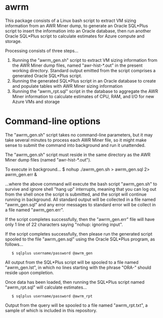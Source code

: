 # awrm
This package consists of a Linux bash script to extract VM sizing information from an AWR Miner dump, to generate an Oracle SQL\*Plus script to insert the information into an Oracle database, then run another Oracle SQL\*Plus script to calculate estimates for Azure compute and storage.

Processing consists of three steps...

1. Running the "awrm_gen.sh" script to extract VM sizing information from the AWR Miner dump files, named "awr-hist-\*.out" in the present working directory.  Standard output emitted from the script comprises a generated Oracle SQL*Plus script.
2. Running the generated SQL\*Plus script in an Oracle database to create and populate tables with AWR Miner sizing information
3. Running the "awrm_rpt.sql" script in the database to aggregate the AWR Miner information to calculate estimates of CPU, RAM, and I/O for new Azure VMs and storage

# Command-line options
The "awrm_gen.sh" script takes no command-line parameters, but it may take several minutes to process each AWR Miner file, so it might make sense to submit the command into background and run it unattended.

The "awrm_gen.sh" script must reside in the same directory as the AWR Miner dump files (named "awr-hist-\*.out").

To execute in background...
       $ nohup ./awrm_gen.sh > awrm_gen.sql 2> awrm_gen.err &
       
...where the above command will execute the bash script "awrm_gen.sh" to survive and ignore shell "hang up" interrupts, meaning that you can log out from the shell once the script is submitted, and the script will continue running in background.  All standard output will be collected in a file named "awrm_gen.sql" and any error messages to standard error will be collect in a file named "awrm_gen.err".

If the script completes successfully, then the "awrm_gen.err" file will have only 1 line of 22 characters saying "nohup: ignoring input".

If the script completes successfully, then please run the generated script spooled to the file "awrm_gen.sql" using the Oracle SQL*Plus program, as follows...

       $ sqlplus username/password @awrm_gen

All output from the SQL\*Plus script will be spooled to a file named "awrm_gen.lst", in which no lines starting with the phrase "ORA-" should reside upon completion.

Once data has been loaded, then running the SQL\*Plus script named "awrm_rpt.sql" will calculate estimates...

       $ sqlplus username/password @awrm_rpt

Output from the query will be spooled to a file named "awrm_rpt.txt", a sample of which is included in this repository.

